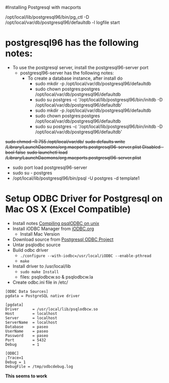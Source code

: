 #Installing Postgresql with macports

 /opt/local/lib/postgresql96/bin/pg_ctl -D /opt/local/var/db/postgresql96/defaultdb -l logfile start
# postgresql96 has the following notes:
- To use the postgresql server, install the postgresql96-server port
	- postgresql96-server has the following notes:
		- To create a database instance, after install do 
			- sudo mkdir -p /opt/local/var/db/postgresql96/defaultdb
			- sudo chown postgres:postgres /opt/local/var/db/postgresql96/defaultdb
			- sudo su postgres -c '/opt/local/lib/postgresql96/bin/initdb -D /opt/local/var/db/postgresql96/defaultdb'
			- sudo mkdir -p /opt/local/var/db/postgresql96/defaultdb
			- sudo chown postgres:postgres /opt/local/var/db/postgresql96/defaultdb
			- sudo su postgres -c '/opt/local/lib/postgresql96/bin/initdb -D /opt/local/var/db/postgresql96/defaultdb'

~~sudo chmod -R 755 /opt/local/var/db/~~
~~sudo defaults write /Library/LaunchDaemons/org.macports.postgresql96-server.plist Disabled -bool false~~
~~sudo launchctl load /Library/LaunchDaemons/org.macports.postgresql96-server.plist~~
 
- sudo port load postgresql96-server
- sudo su - postgres
- /opt/local/lib/postgresql96/bin/psql -U postgres -d template1

# Setup ODBC Driver for Postgresql on Mac OS X (Excel Compatible)
* Install notes [Compiling psqlODBC on unix](https://odbc.postgresql.org/docs/unix-compilation.html)
* Install iODBC Manager from [iODBC.org](http://www.iodbc.org/dataspace/doc/iodbc/wiki/iodbcWiki/WelcomeVisitors)
    * Install Mac Version
* Download source from [Postgresql ODBC Project](https://www.postgresql.org/ftp/odbc/versions/src/)
* Untar psqlodbc source
* Build odbc driver 
	* ```./configure --with-iodbc=/usr/local/iODBC --enable-pthread```
	* ```make```
* Install driver to /usr/local/lib
	* ```sudo make Install```
    * files: psqlodbcw.so & psqlodbcw.la
* Create odbc.ini file in /etc/

```
[ODBC Data Sources]
pgdata = PostgreSQL native driver

[pgdata]
Driver      = /usr/local/lib/psqlodbcw.so
Host        = localhost
Server      = localhost
ServerName  = localhost
Database    = paseo
UserName    = paseo
Password    = paseo
Port        = 5432
Debug       = 1

[ODBC]
;Trace=1
Debug = 1
DebugFile = /tmp/odbcdebug.log
```

**This seems to work**

